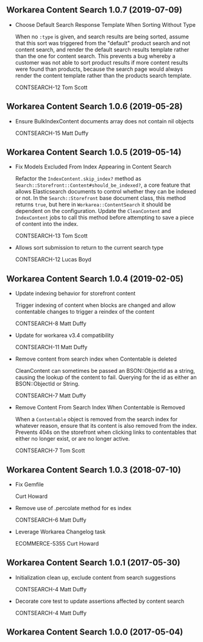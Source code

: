 Workarea Content Search 1.0.7 (2019-07-09)
--------------------------------------------------------------------------------

*   Choose Default Search Response Template When Sorting Without Type

    When no `:type` is given, and search results are being sorted, assume
    that this sort was triggered from the "default" product search and not
    content search, and render the default search results template rather
    than the one for content search. This prevents a bug whereby a customer
    was not able to sort product results if more content results were found
    than products, because the search page would always render the content
    template rather than the products search template.

    CONTSEARCH-12
    Tom Scott



Workarea Content Search 1.0.6 (2019-05-28)
--------------------------------------------------------------------------------

*   Ensure BulkIndexContent documents array does not contain nil objects

    CONTSEARCH-15
    Matt Duffy



Workarea Content Search 1.0.5 (2019-05-14)
--------------------------------------------------------------------------------

*   Fix Models Excluded From Index Appearing in Content Search

    Refactor the `IndexContent.skip_index?` method as
    `Search::Storefront::Content#should_be_indexed?`, a core feature that
    allows Elasticsearch documents to control whether they can be indexed or
    not. In the `Search::Storefront` base document class, this method returns
    `true`, but here in `Workarea::ContentSearch` it should be dependent on
    the configuration. Update the `CleanContent` and `IndexContent` jobs to
    call this method before attempting to save a piece of content into the
    index.

    CONTSEARCH-13
    Tom Scott

*   Allows sort submission to return to the current search type

    CONTSEARCH-12
    Lucas Boyd



Workarea Content Search 1.0.4 (2019-02-05)
--------------------------------------------------------------------------------

*   Update indexing behavior for storefront content

    Trigger indexing of content when blocks are changed and
    allow contentable changes to trigger a reindex of the content

    CONTSEARCH-8
    Matt Duffy

*   Update for workarea v3.4 compatibility

    CONTSEARCH-11
    Matt Duffy

*   Remove content from search index when Contentable is deleted

    CleanContent can sometimes be passed an BSON::ObjectId as a string,
    causing the lookup of the content to fail. Querying for the id as
    either an BSON::ObjectId or String.

    CONTSEARCH-7
    Matt Duffy

*   Remove Content From Search Index When Contentable is Removed

    When a `Contentable` object is removed from the search index for
    whatever reason, ensure that its content is also removed from the index.
    Prevents 404s on the storefront when clicking links to contentables that
    either no longer exist, or are no longer active.

    CONTSEARCH-7
    Tom Scott



Workarea Content Search 1.0.3 (2018-07-10)
--------------------------------------------------------------------------------

*   Fix Gemfile

    Curt Howard

*   Remove use of .percolate method for es index

    CONTSEARCH-6
    Matt Duffy

*   Leverage Workarea Changelog task

    ECOMMERCE-5355
    Curt Howard



Workarea Content Search 1.0.1 (2017-05-30)
--------------------------------------------------------------------------------

*   Initialization clean up, exclude content from search suggestions

    CONTSEARCH-4
    Matt Duffy

*   Decorate core test to update assertions affected by content search

    CONTSEARCH-4
    Matt Duffy


Workarea Content Search 1.0.0 (2017-05-04)
--------------------------------------------------------------------------------

